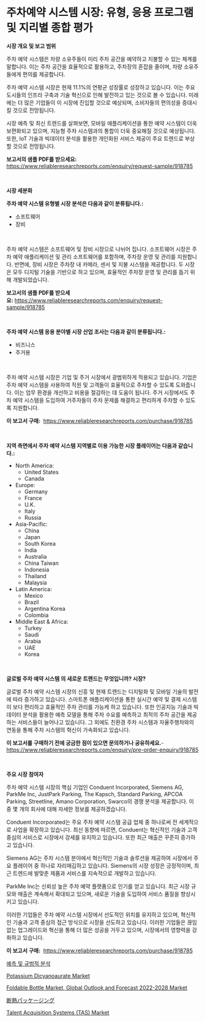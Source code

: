 <p><h1>주차예약 시스템 시장: 유형, 응용 프로그램 및 지리별 종합 평가</h1></p><p><strong>시장 개요 및 보고 범위</strong></p>
<p><p>주차 예약 시스템은 차량 소유주들이 미리 주차 공간을 예약하고 지불할 수 있는 체계를 말합니다. 이는 주차 공간을 효율적으로 활용하고, 주차장의 혼잡을 줄이며, 차량 소유주들에게 편의를 제공합니다.</p><p>주차 예약 시스템 시장은 현재 11.1%의 연평균 성장률로 성장하고 있습니다. 이는 주요 도시들의 인프라 구축과 기술 혁신으로 인해 발전하고 있는 것으로 볼 수 있습니다. 미래에는 더 많은 기업들이 이 시장에 진입할 것으로 예상되며, 소비자들의 편의성을 증대시킬 것으로 전망됩니다.</p><p>시장 예측 및 최신 트렌드를 살펴보면, 모바일 애플리케이션을 통한 예약 시스템이 더욱 보편화되고 있으며, 지능형 주차 시스템과의 통합이 더욱 중요해질 것으로 예상됩니다. 또한, IoT 기술과 빅데이터 분석을 활용한 개인화된 서비스 제공이 주요 트렌드로 부상할 것으로 전망됩니다.</p></p>
<p><strong>보고서의 샘플 PDF를 받으세요:</strong> <a href="https://www.reliableresearchreports.com/enquiry/request-sample/918785">https://www.reliableresearchreports.com/enquiry/request-sample/918785</a></p>
<p>&nbsp;</p>
<p><strong>시장 세분화</strong></p>
<p><strong>주차 예약 시스템 유형별 시장 분석은 다음과 같이 분류됩니다.:</strong></p>
<p><ul><li>소프트웨어</li><li>장비</li></ul></p>
<p>&nbsp;</p>
<p><p>주차 예약 시스템은 소프트웨어 및 장비 시장으로 나뉘어 집니다. 소프트웨어 시장은 주차 예약 애플리케이션 및 관리 소프트웨어를 포함하며, 주차장 운영 및 관리를 지원합니다. 반면에, 장비 시장은 주차장 내 카메라, 센서 및 지불 시스템을 제공합니다. 두 시장은 모두 디지털 기술을 기반으로 하고 있으며, 효율적인 주차장 운영 및 관리를 돕기 위해 개발되었습니다.</p></p>
<p><strong>보고서의 샘플 PDF를 받으세요:</strong>&nbsp;<a href="https://www.reliableresearchreports.com/enquiry/request-sample/918785">https://www.reliableresearchreports.com/enquiry/request-sample/918785</a></p>
<p>&nbsp;</p>
<p><strong> 주차 예약 시스템 응용 분야별 시장 산업 조사는 다음과 같이 분류됩니다.:</strong></p>
<p><ul><li>비즈니스</li><li>주거용</li></ul></p>
<p>&nbsp;</p>
<p><p>주차 예약 시스템 시장은 기업 및 주거 시장에서 광범위하게 적용되고 있습니다. 기업은 주차 예약 시스템을 사용하여 직원 및 고객들이 효율적으로 주차할 수 있도록 도와줍니다. 이는 업무 환경을 개선하고 비용을 절감하는 데 도움이 됩니다. 주거 시장에서도 주차 예약 시스템을 도입하여 거주자들이 주차 문제를 해결하고 편리하게 주차할 수 있도록 지원합니다.</p></p>
<p><strong>이 보고서 구매:</strong>&nbsp; <a href="https://www.reliableresearchreports.com/purchase/918785">https://www.reliableresearchreports.com/purchase/918785</a></p>
<p>&nbsp;</p>
<p><strong>지역 측면에서 주차 예약 시스템 지역별로 이용 가능한 시장 플레이어는 다음과 같습니다.:</strong></p>
<p><ul>
    <li>
        North America:
        <ul>
            <li>United States</li>
            <li>Canada</li>
        </ul>
    </li>
    <li>
        Europe:
        <ul>
            <li>Germany</li>
            <li>France</li>
            <li>U.K.</li>
            <li>Italy</li>
            <li>Russia</li>
        </ul>
    </li>
    <li>
        Asia-Pacific:
        <ul>
            <li>China</li>
            <li>Japan</li>
            <li>South Korea</li>
            <li>India</li>
            <li>Australia</li>
            <li>China Taiwan</li>
            <li>Indonesia</li>
            <li>Thailand</li>
            <li>Malaysia</li>
        </ul>
    </li>
    <li>
        Latin America:
        <ul>
            <li>Mexico</li>
            <li>Brazil</li>
            <li>Argentina Korea</li>
            <li>Colombia</li>
        </ul>
    </li>
    <li>
        Middle East & Africa:
        <ul>
            <li>Turkey</li>
            <li>Saudi</li>
            <li>Arabia</li>
            <li>UAE</li>
            <li>Korea</li>
        </ul>
    </li>
    </ul></p>
<p>&nbsp;</p>
<p><strong>글로벌 주차 예약 시스템 의 새로운 트렌드는 무엇입니까? 시장?</strong></p>
<p><p>글로벌 주차 예약 시스템 시장의 신흥 및 현재 트렌드는 디지털화 및 모바일 기술의 발전에 따라 증가하고 있습니다. 스마트폰 애플리케이션을 통한 실시간 예약 및 결제 시스템이 보다 편리하고 효율적인 주차 관리를 가능케 하고 있습니다. 또한 인공지능 기술과 빅데이터 분석을 활용한 예측 모델을 통해 주차 수요를 예측하고 최적의 주차 공간을 제공하는 서비스들이 늘어나고 있습니다. 그 외에도 친환경 주차 시스템과 자율주행차와의 연동을 통해 주차 시스템의 혁신이 가속화되고 있습니다.</p></p>
<p><strong>이 보고서를 구매하기 전에 궁금한 점이 있으면 문의하거나 공유하세요.</strong>- <a href="https://www.reliableresearchreports.com/enquiry/pre-order-enquiry/918785">https://www.reliableresearchreports.com/enquiry/pre-order-enquiry/918785</a></p>
<p>&nbsp;</p>
<p><strong>주요 시장 참여자</strong></p>
<p><p>주차 예약 시스템 시장의 핵심 기업인 Conduent Incorporated, Siemens AG, ParkMe Inc, JustPark Parking, The Kapsch, Standard Parking, APCOA Parking, Streetline, Amano Corporation, Swarco의 경쟁 분석을 제공합니다. 이 중 몇 개의 회사에 대해 자세한 정보를 제공하겠습니다.</p><p>Conduent Incorporated는 주요 주차 예약 시스템 공급 업체 중 하나로써 전 세계적으로 사업을 확장하고 있습니다. 최신 동향에 따르면, Conduent는 혁신적인 기술과 고객 중심의 서비스로 시장에서 강세를 유지하고 있습니다. 또한 최근 매출은 꾸준히 증가하고 있습니다.</p><p>Siemens AG는 주차 시스템 분야에서 혁신적인 기술과 솔루션을 제공하여 시장에서 주요 플레이어 중 하나로 자리매김하고 있습니다. Siemens의 시장 성장은 긍정적이며, 최근 트렌드에 발맞춘 제품과 서비스를 지속적으로 개발하고 있습니다.</p><p>ParkMe Inc는 신뢰성 높은 주차 예약 플랫폼으로 인기를 얻고 있습니다. 최근 시장 규모와 매출은 계속해서 확대되고 있으며, 새로운 기술을 도입하여 서비스 품질을 향상시키고 있습니다.</p><p>이러한 기업들은 주차 예약 시스템 시장에서 선도적인 위치를 유지하고 있으며, 혁신적인 기술과 고객 중심의 접근 방식으로 시장을 선도하고 있습니다. 이러한 기업들은 끊임없는 업그레이드와 혁신을 통해 더 많은 성공을 거두고 있으며, 시장에서의 영향력을 강화하고 있습니다.</p></p>
<p><strong>이 보고서 구매:</strong>&nbsp;&nbsp;<a href="https://www.reliableresearchreports.com/purchase/918785">https://www.reliableresearchreports.com/purchase/918785</a></p>
<p><p><a href="https://github.com/nuekbpymrrz5/Market-Research-Report-List-1/blob/main/8802168183944.md">예측 및 규범적 분석</a></p><p><a href="https://view.publitas.com/reportprime-1/potassium-dicyanoaurate-market-size-growing-and-forecasted-for-period-from-2024-2031-and-provides-complete-market-analysis-of-this-market/">Potassium Dicyanoaurate Market</a></p><p><a href="https://glittery-fuchsia-86a.notion.site/Foldable-Bottle-Market-Global-Outlook-and-Forecast-2022-2028-Market-Furnish-Information-about-Marke-3a8e77eba885423b9fa92e3dc4003fdc">Foldable Bottle Market, Global Outlook and Forecast 2022-2028 Market</a></p><p><a href="https://github.com/jkjreqjscoxx7/Market-Research-Report-List-1/blob/main/7841626183979.md">断熱パッケージング</a></p><p><a href="https://github.com/yoshih12/Market-Research-Report-List-2/blob/main/talent-acquisition-systems-tas-market.md">Talent Acquisition Systems (TAS) Market</a></p></p>
